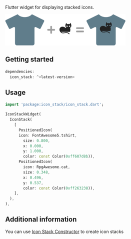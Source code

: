 <!-- 
This README describes the package. If you publish this package to pub.dev,
this README's contents appear on the landing page for your package.

For information about how to write a good package README, see the guide for
[writing package pages](https://dart.dev/guides/libraries/writing-package-pages). 

For general information about developing packages, see the Dart guide for
[creating packages](https://dart.dev/guides/libraries/create-library-packages)
and the Flutter guide for
[developing packages and plugins](https://flutter.dev/developing-packages). 
-->

Flutter widget for displaying stacked icons.

![shirt + cat](lib/tshirt_cat.PNG) 

## Getting started

```dart
dependencies:
  icon_stack: ^<latest-version>
```

## Usage 

```dart
import 'package:icon_stack/icon_stack.dart';
```
```dart
IconStackWidget(
  IconStack(
    [
      PositionedIcon(
      icon: FontAwesome5.tshirt,
        size: 0.800,
        x: 0.000,
        y: 1.000,
        color: const Color(0xff607d8b)),
      PositionedIcon(
        icon: RpgAwesome.cat,
        size: 0.348,
        x: 0.496,
        y: 0.537,
        color: const Color(0xff263238)),
    ],
  ),
),
```

## Additional information

You can use [Icon Stack Constructor](https://aygistov.github.io/icon_stack_constructor/) to create icon stacks
